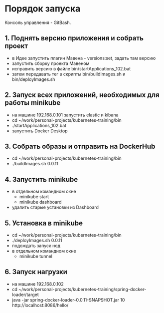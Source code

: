 # Порядок запуска

Консоль управления - GitBash.

## 1. Поднять версию приложения и собрать проект

- в Идее запустить плагин Мавена - versions:set, задать там версию
- запустить сборку проекта Мавеном
- исправить версию в файле bin/startApplications_102.bat
- затем передавать тег в скрипты bin/buildImages.sh и bin/deployImages.sh

## 2. Запуск всех приложений, необходимых для работы minikube

- на машине 192.168.0.101 запустить elastic и kibana
- cd ~/work/personal-projects/kubernetes-training/bin
- ./startApplications_102.bat
- запустить Docker Desktop

## 3. Собрать образы и отправить на DockerHub

- cd ~/work/personal-projects/kubernetes-training/bin
- ./buildImages.sh 0.0.11

## 4. Запустить minikube

- в отдельном командном окне
  - minikube start
  - minikube dashboard
- удалить старые установки из Dashboard

## 5. Установка в minikube

- cd ~/work/personal-projects/kubernetes-training/bin
- ./deployImages.sh 0.0.11
- подождать запуск нод
- в отдельном командном окне
  - minikube tunnel

## 6. Запуск нагрузки

- на машине 192.168.0.102
- cd ~/work/personal-projects/kubernetes-training/spring-docker-loader/target
- java -jar spring-docker-loader-0.0.11-SNAPSHOT.jar 10 http://localhost:8086/hello/